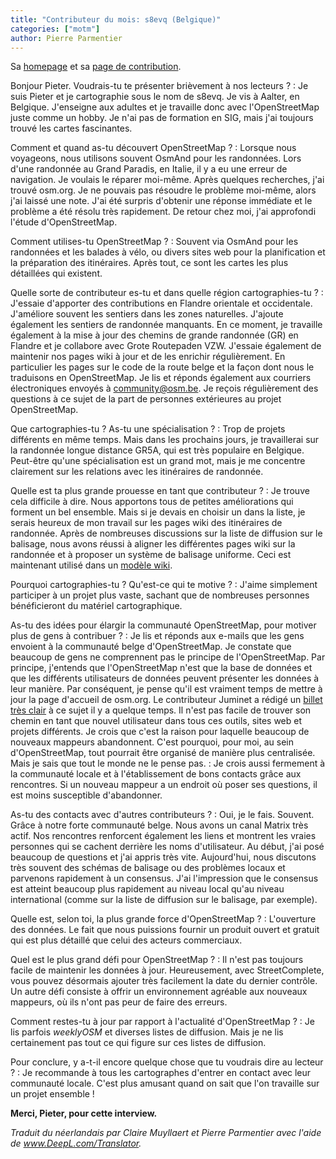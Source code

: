 ```yaml
---
title: "Contributeur du mois: s8evq (Belgique)"
categories: ["motm"]
author: Pierre Parmentier
---
```


Sa [homepage](https://www.openstreetmap.org/user/s8evq) et sa [page de contribution](https://hdyc.neis-one.org/?s8evq).

Bonjour Pieter. Voudrais-tu te présenter brièvement à nos lecteurs ?
: Je suis Pieter et je cartographie sous le nom de s8evq. Je vis à Aalter, en Belgique. J'enseigne aux adultes et je travaille donc avec l'OpenStreetMap juste comme un hobby. Je n'ai pas de formation en SIG, mais j'ai toujours trouvé les cartes fascinantes.

Comment et quand as-tu découvert OpenStreetMap ?
: Lorsque nous voyageons, nous utilisons souvent OsmAnd pour les randonnées. Lors d'une randonnée au Grand Paradis, en Italie, il y a eu une erreur de navigation. Je voulais le réparer moi-même. Après quelques recherches, j'ai trouvé osm.org. Je ne pouvais pas résoudre le problème moi-même, alors j'ai laissé une note. J'ai été surpris d'obtenir une réponse immédiate et le problème a été résolu très rapidement. De retour chez moi, j'ai approfondi l'étude d'OpenStreetMap.

Comment utilises-tu OpenStreetMap ?
: Souvent via OsmAnd pour les randonnées et les balades à vélo, ou divers sites web pour la planification et la préparation des itinéraires. Après tout, ce sont les cartes les plus détaillées qui existent.

Quelle sorte de contributeur es-tu et dans quelle région cartographies-tu ?
: J'essaie d'apporter des contributions en Flandre orientale et occidentale. J'améliore souvent les sentiers dans les zones naturelles. J'ajoute également les sentiers de randonnée manquants. En ce moment, je travaille également à la mise à jour des chemins de grande randonnée (GR) en Flandre et je collabore avec Grote Routepaden VZW. J'essaie également de maintenir nos pages wiki à jour et de les enrichir régulièrement. En particulier les pages sur le code de la route belge et la façon dont nous le traduisons en OpenStreetMap. Je lis et réponds également aux courriers électroniques envoyés à community@osm.be. Je reçois régulièrement des questions à ce sujet de la part de personnes extérieures au projet OpenStreetMap.

Que cartographies-tu ? As-tu une spécialisation ?
: Trop de projets différents en même temps. Mais dans les prochains jours, je travaillerai sur la randonnée longue distance GR5A, qui est très populaire en Belgique. Peut-être qu'une spécialisation est un grand mot, mais je me concentre clairement sur les relations avec les itinéraires de randonnée.

Quelle est ta plus grande prouesse en tant que contributeur ?
: Je trouve cela difficile à dire. Nous apportons tous de petites améliorations qui forment un bel ensemble. Mais si je devais en choisir un dans la liste, je serais heureux de mon travail sur les pages wiki des itinéraires de randonnée. Après de nombreuses discussions sur la liste de diffusion sur le balisage, nous avons réussi à aligner les différentes pages wiki sur la randonnée et à proposer un système de balisage uniforme. Ceci est maintenant utilisé dans un [modèle wiki](https://wiki.openstreetmap.org/wiki/Hiking#Tags_of_the_relation).

Pourquoi cartographies-tu ? Qu'est-ce qui te motive ?
: J'aime simplement participer à un projet plus vaste, sachant que de nombreuses personnes bénéficieront du matériel cartographique.

As-tu des idées pour élargir la communauté OpenStreetMap, pour motiver plus de gens à contribuer ?
: Je lis et réponds aux e-mails que les gens envoient à la communauté belge d'OpenStreetMap. Je constate que beaucoup de gens ne comprennent pas le principe de l'OpenStreetMap. Par principe, j'entends que l'OpenStreetMap n'est que la base de données et que les différents utilisateurs de données peuvent présenter les données à leur manière. Par conséquent, je pense qu'il est vraiment temps de mettre à jour la page d'accueil de osm.org. Le contributeur Juminet a rédigé un [billet très clair](https://www.openstreetmap.org/user/juminet/diary/391470) à ce sujet il y a quelque temps. Il n'est pas facile de trouver son chemin en tant que nouvel utilisateur dans tous ces outils, sites web et projets différents. Je crois que c'est la raison pour laquelle beaucoup de nouveaux mappeurs abandonnent. C'est pourquoi, pour moi, au sein d'OpenStreetMap, tout pourrait être organisé de manière plus centralisée. Mais je sais que tout le monde ne le pense pas.
: Je crois aussi fermement à la communauté locale et à l'établissement de bons contacts grâce aux rencontres. Si un nouveau mappeur a un endroit où poser ses questions, il est moins susceptible d'abandonner.

As-tu des contacts avec d'autres contributeurs ?
: Oui, je le fais. Souvent. Grâce à notre forte communauté belge. Nous avons un canal Matrix très actif. Nos rencontres renforcent également les liens et montrent les vraies personnes qui se cachent derrière les noms d'utilisateur. Au début, j'ai posé beaucoup de questions et j'ai appris très vite. Aujourd'hui, nous discutons très souvent des schémas de balisage ou des problèmes locaux et parvenons rapidement à un consensus. J'ai l'impression que le consensus est atteint beaucoup plus rapidement au niveau local qu'au niveau international (comme sur la liste de diffusion sur le balisage, par exemple).

Quelle est, selon toi, la plus grande force d'OpenStreetMap ?
: L'ouverture des données. Le fait que nous puissions fournir un produit ouvert et gratuit qui est plus détaillé que celui des acteurs commerciaux.

Quel est le plus grand défi pour OpenStreetMap ?
: Il n'est pas toujours facile de maintenir les données à jour. Heureusement, avec StreetComplete, vous pouvez désormais ajouter très facilement la date du dernier contrôle. Un autre défi consiste à offrir un environnement agréable aux nouveaux mappeurs, où ils n'ont pas peur de faire des erreurs.

Comment restes-tu à jour par rapport à l'actualité d'OpenStreetMap ?
: Je lis parfois _weeklyOSM_ et diverses listes de diffusion. Mais je ne lis certainement pas tout ce qui figure sur ces listes de diffusion.

Pour conclure, y a-t-il encore quelque chose que tu voudrais dire au lecteur ?
: Je recommande à tous les cartographes d'entrer en contact avec leur communauté locale. C'est plus amusant quand on sait que l'on travaille sur un projet ensemble !

**Merci, Pieter, pour cette interview.**

*Traduit du néerlandais par Claire Muyllaert et Pierre Parmentier avec l'aide de www.DeepL.com/Translator.*
